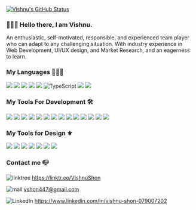 [![Vishnu's GitHub Status](https://github-readme-stats.vercel.app/api?username=VisShon&theme=github_dark&show_icons=true)](https://github.com/anuraghazra/github-readme-stats)

### 🙋🏻‍♂️ Hello there, I am Vishnu.

An enthusiastic, self-motivated, responsible, and experienced team player who can adapt to any challenging situation. With industry experience in Web Development, UI/UX design, and Market Research, and an eagerness to learn.

### My Languages 👨🏻‍💻
![](https://img.shields.io/badge/java-%23ED8B00.svg?style=for-the-badge&logo=java&logoColor=white)
![](https://img.shields.io/badge/python-3670A0?style=for-the-badge&logo=python&logoColor=ffdd54)
![](https://img.shields.io/badge/html5-%23E34F26.svg?style=for-the-badge&logo=html5&logoColor=white)
![](https://img.shields.io/badge/css3-%231572B6.svg?style=for-the-badge&logo=css3&logoColor=white)
![](https://img.shields.io/badge/javascript-%23323330.svg?style=for-the-badge&logo=javascript&logoColor=%23F7DF1E)
![TypeScript](https://img.shields.io/badge/typescript-%23007ACC.svg?style=for-the-badge&logo=typescript&logoColor=white)
![](https://img.shields.io/badge/c-%2300599C.svg?style=for-the-badge&logo=c&logoColor=white)
![](https://img.shields.io/badge/kotlin-%230095D5.svg?style=for-the-badge&logo=kotlin&logoColor=white)

### My Tools For Development 🛠
![](https://img.shields.io/badge/react-%2320232a.svg?style=for-the-badge&logo=react&logoColor=%2361DAFB)
![](https://img.shields.io/badge/react_native-%2320232a.svg?style=for-the-badge&logo=react&logoColor=%2361DAFB)
![](https://img.shields.io/badge/express.js-%23404d59.svg?style=for-the-badge&logo=express&logoColor=%2361DAFB)
![](https://img.shields.io/badge/node.js-6DA55F?style=for-the-badge&logo=node.js&logoColor=white)
![](https://img.shields.io/badge/mysql-%2300f.svg?style=for-the-badge&logo=mysql&logoColor=white)
![](https://img.shields.io/badge/MongoDB-%234ea94b.svg?style=for-the-badge&logo=mongodb&logoColor=white)
![](https://img.shields.io/badge/Next-black?style=for-the-badge&logo=next.js&logoColor=white)
![](https://img.shields.io/badge/Socket.io-black?style=for-the-badge&logo=socket.io&badgeColor=010101)
![](https://img.shields.io/badge/JWT-black?style=for-the-badge&logo=JSON%20web%20tokens)
![](https://img.shields.io/badge/tailwindcss-%2338B2AC.svg?style=for-the-badge&logo=tailwind-css&logoColor=white)
![](https://img.shields.io/badge/SASS-hotpink.svg?style=for-the-badge&logo=SASS&logoColor=white)
![](https://img.shields.io/badge/redux-%23593d88.svg?style=for-the-badge&logo=redux&logoColor=white)
![](https://img.shields.io/badge/Android%20Studio-3DDC84.svg?style=for-the-badge&logo=android-studio&logoColor=white)
![](https://img.shields.io/badge/git-%23F05033.svg?style=for-the-badge&logo=git&logoColor=white)

### My Tools for Design ⚜️ 
![](https://img.shields.io/badge/figma-%23F24E1E.svg?style=for-the-badge&logo=figma&logoColor=white)
![](https://img.shields.io/badge/Adobe%20XD-470137?style=for-the-badge&logo=Adobe%20XD&logoColor=#FF61F6)
![](https://img.shields.io/badge/adobe%20illustrator-%23FF9A00.svg?style=for-the-badge&logo=adobe%20illustrator&logoColor=white)
![](https://img.shields.io/badge/Adobe%20After%20Effects-9999FF.svg?style=for-the-badge&logo=Adobe%20After%20Effects&logoColor=white)
![](https://img.shields.io/badge/blender-%23F5792A.svg?style=for-the-badge&logo=blender&logoColor=white)
![](https://img.shields.io/badge/adobe%20photoshop-%2331A8FF.svg?style=for-the-badge&logo=adobe%20photoshop&logoColor=white)
![](https://img.shields.io/badge/-Storybook-FF4785?style=for-the-badge&logo=storybook&logoColor=white)

### Contact me 📪
![linktree](https://img.shields.io/badge/linktree-1de9b6?style=for-the-badge&logo=linktree&logoColor=white) https://linktr.ee/VishnuShon

![mail](https://img.shields.io/badge/Gmail-D14836?style=for-the-badge&logo=gmail&logoColor=white) vshon447@gmail.com

![LinkedIn](https://img.shields.io/badge/linkedin-%230077B5.svg?style=for-the-badge&logo=linkedin&logoColor=white) https://www.linkedin.com/in/vishnu-shon-079007202
